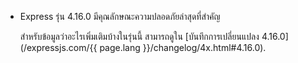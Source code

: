 <ul>
  <li>
    <p class="announcement-title">Express รุ่น 4.16.0 มีคุณลักษณะความปลอดภัยล่าสุดที่สำคัญ</p>
    <p markdown="1">
     สำหรับข้อมูลว่าอะไรเพิ่มเติมบ้างในรุ่นนี้ สามารถดูใน [บันทึกการเปลี่ยนแปลง 4.16.0](/expressjs.com/{{ page.lang }}/changelog/4x.html#4.16.0).
    </p>
  </li>
</ul>
